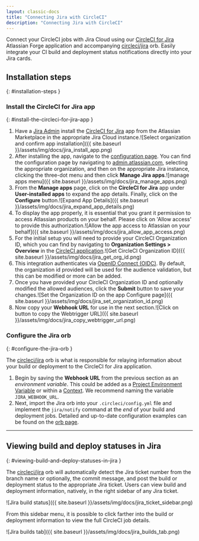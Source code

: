 ```yaml
---
layout: classic-docs
title: "Connecting Jira with CircleCI"
description: "Connecting Jira with CircleCI"
---
```


Connect your CircleCI jobs with Jira Cloud using our [CircleCI for Jira](https://marketplace.atlassian.com/apps/1215946/circleci-for-jira) Atlassian Forge application and accompanying [circleci/jira](https://circleci.com/developer/orbs/orb/circleci/jira) orb. Easily integrate your CI build and deployment status notifications directly into your Jira cards.
## Installation steps
{: #installation-steps }

### Install the CircleCI for Jira app
{: #install-the-circleci-for-jira-app }

1. Have a [Jira Admin](https://support.atlassian.com/jira-software-cloud/docs/manage-atlassian-marketplace-apps-in-team-managed-projects/) install the [CircleCI for Jira](https://marketplace.atlassian.com/apps/1215946/circleci-for-jira) app from the Atlassian Marketplace in the appropriate Jira Cloud instance.![Select organization and confirm app installation]({{ site.baseurl }}/assets/img/docs/jira_install_app.png)
1. After installing the app, navigate to the [configuration page](https://confluence.atlassian.com/upm/viewing-installed-apps-273875714.html). You can find the configuration page by navigating to [admin.atlassian.com](https://admin.atlassian.com/), selecting the appropriate organization, and then on the appropriate Jira instance, clicking the three-dot menu and then click **Manage Jira apps**.![manage apps menu]({{ site.baseurl }}/assets/img/docs/jira_manage_apps.png)
1. From the **Manage apps** page, click on the **CircleCI for Jira** app under **User-installed apps** to expand the app details. Finally, click on the **Configure** button.![Expand App Details]({{ site.baseurl }}/assets/img/docs/jira_expand_app_details.png)
1. To display the app properly, it is essential that you grant it permission to access Atlassian products on your behalf. Please click on 'Allow access' to provide this authorization.![Allow the app access to Atlassian on your behalf]({{ site.baseurl }}/assets/img/docs/jira_allow_app_access.png)
1. For the initial setup you will need to provide your CircleCI Organization ID, which you can find by navigating to **Organization Settings > Overview** in the [CircleCI application](https://app.circleci.com/).![Get CircleCI Organization ID]({{ site.baseurl }}/assets/img/docs/jira_get_org_id.png)
1. This integration authenticates via [OpenID Connect (OIDC)](https://circleci.com/docs/openid-connect-tokens/). By default, the organization id provided will be used for the audience validation, but this can be modified or more can be added.
1. Once you have provided your CircleCI Organization ID and optionally modified the allowed audiences, click the **Submit** button to save your changes.![Set the Organization ID on the app Configure page]({{ site.baseurl }}/assets/img/docs/jira_set_organization_id.png)
1. Now copy your **Webhook URL** for use in the next section.![Click on button to copy the Webtrigger URL]({{ site.baseurl }}/assets/img/docs/jira_copy_webtrigger_url.png)


### Configure the Jira orb
{: #configure-the-jira-orb }

The [circleci/jira](https://circleci.com/developer/orbs/orb/circleci/jira) orb is what is responsible for relaying information about your build or deployment to the CircleCI for Jira application.

1. Begin by saving the **Webhook URL** from the previous section as an _environment variable_. This could be added as a [Project Environment Variable](https://circleci.com/docs/set-environment-variable/#set-an-environment-variable-in-a-project) or within a [Context](https://circleci.com/docs/set-environment-variable/#set-an-environment-variable-in-a-context). We recommend naming the variable `JIRA_WEBHOOK_URL`.
1. Next, import the Jira orb into your `.circleci/config.yml` file and implement the `jira/notify` command at the _end_ of your build and deployment jobs. Detailed and up-to-date configuration examples can be found on the [orb page](https://circleci.com/developer/orbs/orb/circleci/jira#usage-examples). 

---

## Viewing build and deploy statuses in Jira
{: #viewing-build-and-deploy-statuses-in-jira }

The [circleci/jira](https://circleci.com/developer/orbs/orb/circleci/jira) orb will automatically detect the Jira ticket number from the branch name or optionally, the commit message, and post the build or deployment status to the appropriate Jira ticket. Users can view build and deployment information, natively, in the right sidebar of any Jira ticket.

![Jira build status]({{ site.baseurl }}/assets/img/docs/jira_ticket_sidebar.png)

From this sidebar menu, it is possible to click farther into the build or deployment information to view the full CircleCI job details.

![Jira builds tab]({{ site.baseurl }}/assets/img/docs/jira_builds_tab.png)